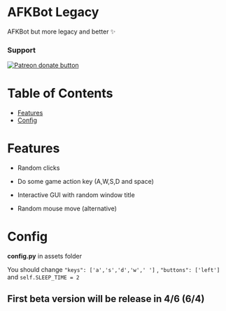 # AFKBot Legacy
AFKBot but more legacy and better ✨
### Support
<a href="https://patreon.com/GorouFlex"><img src="https://img.shields.io/endpoint.svg?url=https://moshef9.wixsite.com/patreon-badge/_functions/badge/?username=GorouFlex" alt="Patreon donate button" /> </a>
# Table of Contents

- [Features](#features)
- [Config](#config)
# Features

- Random clicks

- Do some game action key (A,W,S,D and space)

- Interactive GUI with random window title

- Random mouse move (alternative)
# Config
**config.py** in assets folder

You should change ```"keys": ['a','s','d','w',' ']``` , ```"buttons": ['left']``` and ```self.SLEEP_TIME = 2```

## First beta version will be release in 4/6 (6/4)
